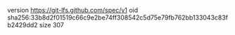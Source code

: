 version https://git-lfs.github.com/spec/v1
oid sha256:33b8d2f01519c66c9e2be74ff308542c5d75e79fb762bb133043c83fb2429dd2
size 307
